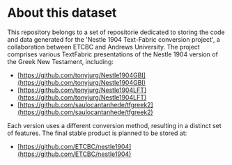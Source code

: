 # About this dataset

This repository belongs to a set of repositorie dedicated to storing the code and data generated for the 'Nestle 1904 Text-Fabric conversion project', a collaboration between ETCBC and Andrews University. The project comprises various TextFabric presentations of the Nestle 1904 version of the Greek New Testament, including:
* [https://github.com/tonyjurg/Nestle1904GBI](https://github.com/tonyjurg/Nestle1904GBI)
* [https://github.com/tonyjurg/Nestle1904LFT](https://github.com/tonyjurg/Nestle1904LFT)
* [https://github.com/saulocantanhede/tfgreek2](https://github.com/saulocantanhede/tfgreek2)

Each version uses a different conversion method, resulting in a distinct set of features. The final stable product is planned to be stored at:
* [https://github.com/ETCBC/nestle1904](https://github.com/ETCBC/nestle1904)



